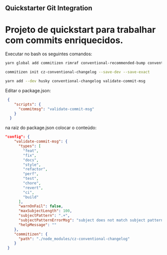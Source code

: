 ## Quickstarter Git Integration
Projeto de quickstart para trabalhar com commits enriquecidos.
===

Executar no bash os seguintes comandos:

```bash
yarn global add commitizen rimraf conventional-recommended-bump conventional-changelog-cli conventional-github-releaser conventional-commits-detector json

commitizen init cz-conventional-changelog --save-dev --save-exact

yarn add --dev husky conventional-changelog validate-commit-msg
```

Editar o package.json:

```json
 {
    "scripts": {
      "commitmsg": "validate-commit-msg"
    }
  }
```

na raiz do package.json colocar o conteúdo:

```json
"config": {
    "validate-commit-msg": {
      "types": [
        "feat",
        "fix",
        "docs",
        "style",
        "refactor",
        "perf",
        "test",
        "chore",
        "revert",
        "ci",
        "build"
      ],
      "warnOnFail": false,
      "maxSubjectLength": 100,
      "subjectPattern": ".+",
      "subjectPatternErrorMsg": "subject does not match subject pattern!",
      "helpMessage": ""
    },
    "commitizen": {
      "path": "./node_modules/cz-conventional-changelog"
    }
 }
```
